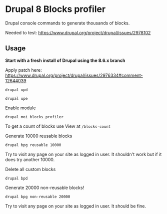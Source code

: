 # Drupal 8 Blocks profiler

Drupal console commands to generate thousands of blocks. 

Needed to test:
https://www.drupal.org/project/drupal/issues/2978102

## Usage

**Start with a fresh install of Drupal using the 8.6.x branch**

Apply patch here: https://www.drupal.org/project/drupal/issues/2976334#comment-12644039

`drupal upd`

`drupal upe`

Enable module

`drupal moi blocks_profiler`

To get a count of blocks use View at `/blocks-count`

Generate 10000 reusable blocks

`drupal bpg reusable 10000`

Try to visit any page on your site as logged in user.
It shouldn't work but if it does try another 10000.

Delete all custom blocks

`drupal bpd`

Generate 20000 non-reusable blocks!

`drupal bpg non-reusable 20000`

Try to visit any page on your site as logged in user.
It should be fine.



